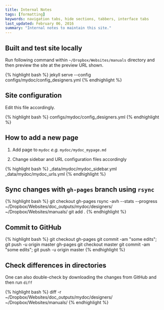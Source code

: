 ```yaml
---
title: Internal Notes
tags: [formatting]
keywords: navigation tabs, hide sections, tabbers, interface tabs
last_updated: February 06, 2016
summary: "Internal notes to maintain this site."
---
```


## Built and test site locally
Run following command within `~/Dropbox/Websites/manuals` directory and then preview the site at the preview URL shown.

{% highlight bash %}
jekyll serve --config configs/mydoc/config_designers.yml
{% endhighlight %}

## Site configuration
Edit this file accordingly.

{% highlight bash %}
configs/mydoc/config_designers.yml
{% endhighlight %}

## How to add a new page

1. Add page to `mydoc` *e.g.* `mydoc/mydoc_mypage.md`

2. Change sidebar and URL configuration files accordingly

{% highlight bash %}
_data/mydoc/mydoc_sidebar.yml
_data/mydoc/mydoc_urls.yml
{% endhighlight %}

## Sync changes with `gh-pages` branch using `rsync`

{% highlight bash %}
git checkout gh-pages
rsync -avh --stats --progress ~/Dropbox/Websites/doc_outputs/mydoc/designers/ ~/Dropbox/Websites/manuals/
git add .
{% endhighlight %}

## Commit to GitHub
{% highlight bash %}
git checkout gh-pages
git commit -am "some edits"; git push -u origin master gh-pages
git checkout master
git commit -am "some edits"; git push -u origin master
{% endhighlight %}


## Check differences in directories
One can also double-check by downloading the changes from GitHub and then run `diff`

{% highlight bash %}
diff -r ~/Dropbox/Websites/doc_outputs/mydoc/designers/ ~/Dropbox/Websites/manuals/
{% endhighlight %}





